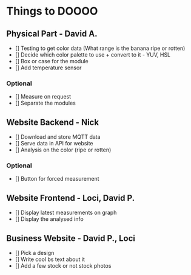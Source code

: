 Things to DOOOO 
===============

## Physical Part - David A.
 -  [] Testing to get color data (What range is the banana ripe or rotten)
 -  [] Decide which color palette to use + convert to it - YUV, HSL
 -  [] Box or case for the module
 -  [] Add temperature sensor
### Optional 
 -  [] Measure on request
 -  [] Separate the modules
## Website Backend - Nick
 -  [] Download and store MQTT data
 -  [] Serve data in API for website
 -  [] Analysis on the color (ripe or rotten)
### Optional
 -  [] Button for forced measurement
## Website Frontend - Loci, David P.
 -  [] Display latest measurements on graph
 -  [] Display the analysed info
## Business Website - David P., Loci
 -  [] Pick a design
 -  [] Write cool bs text about it
 -  [] Add a few stock or not stock photos
